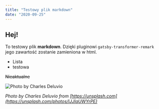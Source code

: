 ```yaml
---
title: "Testowy plik markdown"
date: "2020-09-25"
---
```


## Hej!

To testowy plik **markdown**.
Dzięki pluginowi `gatsby-transformer-remark` jego zawartość zostanie zamieniona w html.

 - Lista
 - testowa

~~Nieaktualne~~

![Photo by Charles Deluvio](https://images.unsplash.com/photo-1530041539828-114de669390e?ixlib=rb-1.2.1&ixid=eyJhcHBfaWQiOjEyMDd9&auto=format&fit=crop&w=634&q=80)

*Photo by Charles Deluvio from [https://unsplash.com](https://unsplash.com/photos/lJJlaUWYrPE)*
